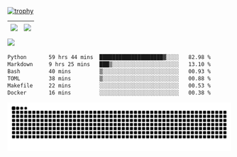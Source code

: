 [![trophy](https://github-profile-trophy.vercel.app/?username=ocss884&column=7)](https://github.com/ocss884)

| <img align="center" src="https://github-readme-stats.vercel.app/api?username=ocss884&show_icons=true&hide_border=true" /> | <img align="center" src="https://github-readme-streak-stats.herokuapp.com?user=ocss884&hide_border=true&date_format=M%20j%5B%2C%20Y%5D&ring=7EDDCF&fire=7EDDCF" /> |
| ------------------------------------------------------------ | ------------------------------------------------------------ |

![](https://komarev.com/ghpvc/?username=ocss884&color=brightgreen)

<!--START_SECTION:waka-->

```text
Python       59 hrs 44 mins  ████████████████████▓░░░░   82.98 %
Markdown     9 hrs 25 mins   ███▒░░░░░░░░░░░░░░░░░░░░░   13.10 %
Bash         40 mins         ▒░░░░░░░░░░░░░░░░░░░░░░░░   00.93 %
TOML         38 mins         ▒░░░░░░░░░░░░░░░░░░░░░░░░   00.88 %
Makefile     22 mins         ░░░░░░░░░░░░░░░░░░░░░░░░░   00.53 %
Docker       16 mins         ░░░░░░░░░░░░░░░░░░░░░░░░░   00.38 %
```

<!--END_SECTION:waka-->

<p align="center">
   <img src="https://github.com/ocss884/ocss884/blob/output/github-snake.svg" alt="snake">
</p>
